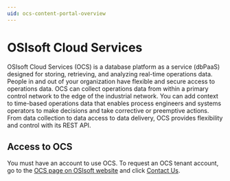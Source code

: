 ```yaml
---
uid: ocs-content-portal-overview
---
```


# OSIsoft Cloud Services

OSIsoft Cloud Services (OCS) is a database platform as a service (dbPaaS) designed for storing, retrieving, and analyzing real-time operations data. People in and out of your organization have flexible and secure access to operations data. OCS can collect operations data from within a primary control network to the edge of the industrial network. You can add context to time-based operations data that enables process engineers and systems operators to make decisions and take corrective or preemptive actions. From data collection to data access to data delivery, OCS provides flexibility and control with its REST API. 

## Access to OCS

You must have an account to use OCS. To request an OCS tenant account, go to the [OCS page on OSIsoft website](https://www.osisoft.com/pi-system/pi-cloud/osisoft-cloud-services) and click [Contact Us](https://www.osisoft.com/contact).
